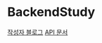 ﻿# BackendStudy
[작성자 블로그](https://semolu.tistory.com/)
[API 문서](https://documenter.getpostman.com/view/30947515/2sB2j4grj2)
